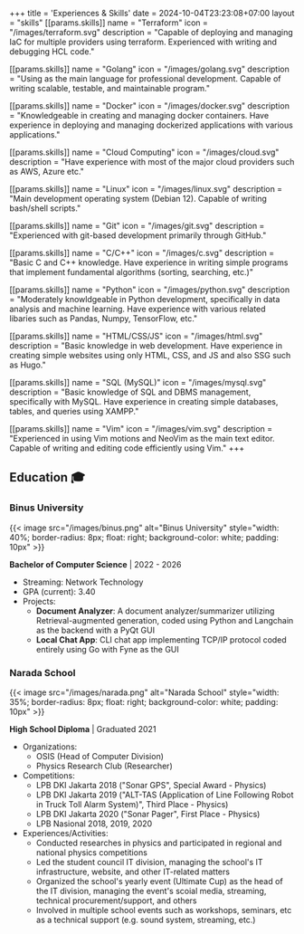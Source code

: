+++
title = 'Experiences & Skills'
date = 2024-10-04T23:23:08+07:00
layout = "skills"
[[params.skills]]
name = "Terraform"
icon = "/images/terraform.svg"
description = "Capable of deploying and managing IaC for multiple providers using terraform. Experienced with writing and debugging HCL code."

[[params.skills]]
name = "Golang"
icon = "/images/golang.svg"
description = "Using as the main language for professional development. Capable of writing scalable, testable, and maintainable program."

[[params.skills]]
name = "Docker"
icon = "/images/docker.svg"
description = "Knowledgeable in creating and managing docker containers. Have experience in deploying and managing dockerized applications with various applications."

[[params.skills]]
name = "Cloud Computing"
icon = "/images/cloud.svg"
description = "Have experience with most of the major cloud providers such as AWS, Azure etc."

[[params.skills]]
name = "Linux"
icon = "/images/linux.svg"
description = "Main development operating system (Debian 12). Capable of writing bash/shell scripts."

[[params.skills]]
name = "Git"
icon = "/images/git.svg"
description = "Experienced with git-based development primarily through GitHub."

[[params.skills]]
name = "C/C++"
icon = "/images/c.svg"
description = "Basic C and C++ knowledge. Have experience in writing simple programs that implement fundamental algorithms (sorting, searching, etc.)"

[[params.skills]]
name = "Python"
icon = "/images/python.svg"
description = "Moderately knowldgeable in Python development, specifically in data analysis and machine learning. Have experience with various related libaries such as Pandas, Numpy, TensorFlow, etc."

[[params.skills]]
name = "HTML/CSS/JS"
icon = "/images/html.svg"
description = "Basic knowledge in web development. Have experience in creating simple websites using only HTML, CSS, and JS and also SSG such as Hugo."

[[params.skills]]
name = "SQL (MySQL)"
icon = "/images/mysql.svg"
description = "Basic knowledge of SQL and DBMS management, specifically with MySQL. Have experience in creating simple databases, tables, and queries using XAMPP."

[[params.skills]]
name = "Vim"
icon = "/images/vim.svg"
description = "Experienced in using Vim motions and NeoVim as the main text editor. Capable of writing and editing code efficiently using Vim."
+++
## **Education** 🎓

### **Binus University**

{{< image src="/images/binus.png" alt="Binus University" style="width: 40%; border-radius: 8px; float: right; background-color: white; padding: 10px" >}}

**Bachelor of Computer Science** | 2022 - 2026

- Streaming: Network Technology
- GPA (current): 3.40
- Projects:
  - **Document Analyzer**: A document analyzer/summarizer utilizing Retrieval-augmented generation, coded using Python and Langchain as the backend with a PyQt GUI
  - **Local Chat App**: CLI chat app implementing TCP/IP protocol coded entirely using Go with Fyne as the GUI

### **Narada School**

{{< image src="/images/narada.png" alt="Narada School" style="width: 35%; border-radius: 8px; float: right; background-color: white; padding: 10px" >}}

**High School Diploma** | Graduated 2021

- Organizations:
  - OSIS (Head of Computer Division)
  - Physics Research Club (Researcher)
- Competitions:
  - LPB DKI Jakarta 2018 ("Sonar GPS", Special Award - Physics)
  - LPB DKI Jakarta 2019 ("ALT-TAS (Application of Line Following Robot in Truck Toll Alarm System)", Third Place - Physics)
  - LPB DKI Jakarta 2020 ("Sonar Pager", First Place - Physics)
  - LPB Nasional 2018, 2019, 2020
- Experiences/Activities:
  - Conducted researches in physics and participated in regional and national physics competitions
  - Led the student council IT division, managing the school's IT infrastructure, website, and other IT-related matters
  - Organized the school's yearly event (Ultimate Cup) as the head of the IT division, managing the event's scoial media, streaming, technical procurement/support, and others
  - Involved in multiple school events such as workshops, seminars, etc as a technical support (e.g. sound system, streaming, etc.)

<!-- ## Professional Experience 💼 -->
<!---->
<!-- ### [Company/Organization Name] -->
<!---->
<!-- **[Position Title]** | [Start Date] - [End Date] -->
<!---->
<!-- - Developed [technology/project] using [tools/languages] -->
<!-- - Collaborated with [team size] team members to [achievement] -->
<!-- - Improved [metric/process] by [quantifiable result] -->
<!---->
<!-- ### [Company/Organization Name] -->
<!---->
<!-- **[Position Title]** | [Start Date] - [End Date] -->
<!---->
<!-- - [Responsibility/Achievement 1] -->
<!-- - [Responsibility/Achievement 2] -->
<!-- - [Responsibility/Achievement 3] -->
